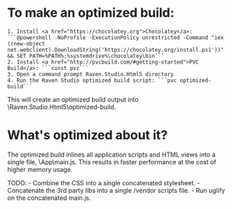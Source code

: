 # To make an optimized build:

	1. Install <a href="https://chocolatey.org">Chocolatey</a>: ```@powershell -NoProfile -ExecutionPolicy unrestricted -Command "iex ((new-object net.webclient).DownloadString('https://chocolatey.org/install.ps1'))" && SET PATH=%PATH%;%systemdrive%\chocolatey\bin```
	2. Install <a href="http://pvcbuild.com/#getting-started">PVC Build</a>: ```cinst pvc```
	3. Open a command prompt Raven.Studio.Html5 directory
	4. Run the Raven Studio optimized build script: ```pvc optimized-build```
	
This will create an optimized build output into \Raven.Studio.Html5\optimized-build.

# What's optimized about it?
The optimized build inlines all application scripts and HTML views into a single file, \App\main.js. This results in faster performance at the cost of higher memory usage.

TODO: 
    - Combine the CSS into a single concatenated stylesheet.
    - Concatenate the 3rd party libs into a single /vendor scripts file.
    - Run uglify on the concatenated main.js.